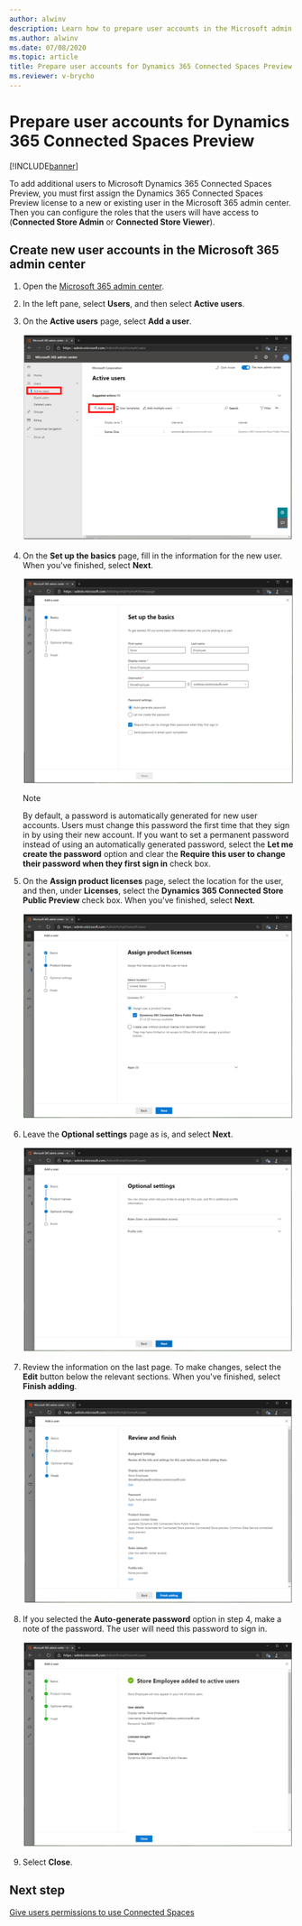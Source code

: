 ```yaml
---
author: alwinv
description: Learn how to prepare user accounts in the Microsoft admin center to use with Dynamics 365 Connected Spaces Preview
ms.author: alwinv
ms.date: 07/08/2020
ms.topic: article
title: Prepare user accounts for Dynamics 365 Connected Spaces Preview
ms.reviewer: v-brycho
---
```


# Prepare user accounts for Dynamics 365 Connected Spaces Preview

[!INCLUDE[banner](includes/banner.md)]

To add additional users to Microsoft Dynamics 365 Connected Spaces Preview, you must first assign the Dynamics 365 Connected Spaces Preview license to a new or existing user in the Microsoft 365 admin center. Then you can configure the roles that the users will have access to (**Connected Store Admin** or **Connected Store Viewer**).

## Create new user accounts in the Microsoft 365 admin center

1. Open the [Microsoft 365 admin center](https://admin.microsoft.com/).

2. In the left pane, select **Users**, and then select **Active users**.

3. On the **Active users** page, select **Add a user**.

   ![Add a user command selected.](media/admin-center-add-user.PNG "Add a user command selected")
    
4. On the **Set up the basics** page, fill in the information for the new user. When you've finished, select **Next**.

    ![Set up the basics page.](media/admin-center-basics.PNG "Set up the basics page")
    
    > [!NOTE]
    > By default, a password is automatically generated for new user accounts. Users must change this password the first time that they sign in by using their new account. 
    If you want to set a permanent password instead of using an automatically generated password, select the **Let me create the password** option and clear the **Require this 
    user to change their password when they first sign in** check box.
    
5. On the **Assign product licenses** page, select the location for the user, and then, under **Licenses**, select the **Dynamics 365 Connected Store Public Preview** check box. 
When you've finished, select **Next**.

    ![Assign product licenses page.](media/admin-center-assign-licenses.PNG "Assign product licenses page")

6. Leave the **Optional settings** page as is, and select **Next**.

    ![Optional settings page.](media/admin-center-options.PNG "Optional settings page")
    
7. Review the information on the last page. To make changes, select the **Edit** button below the relevant sections. When you've finished, select **Finish adding**.

    ![Review information page.](media/admin-center-review.PNG "Review information page")
    
8. If you selected the **Auto-generate password** option in step 4, make a note of the password. The user will need this password to sign in.
    
    ![User details such as user name and password.](media/admin-center-user-details.PNG "User details such as user name and password")
    
9. Select **Close**.

## Next step

[Give users permissions to use Connected Spaces](admin-user-accounts.md)
    
